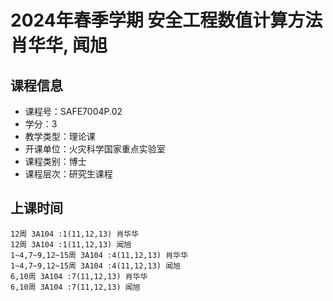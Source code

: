 # 2024年春季学期 安全工程数值计算方法 肖华华, 闻旭






## 课程信息

- 课程号：SAFE7004P.02
- 学分：3
- 教学类型：理论课
- 开课单位：火灾科学国家重点实验室
- 课程类别：博士
- 课程层次：研究生课程

## 上课时间

```
12周 3A104 :1(11,12,13) 肖华华
12周 3A104 :1(11,12,13) 闻旭
1~4,7~9,12~15周 3A104 :4(11,12,13) 肖华华
1~4,7~9,12~15周 3A104 :4(11,12,13) 闻旭
6,10周 3A104 :7(11,12,13) 肖华华
6,10周 3A104 :7(11,12,13) 闻旭
```

